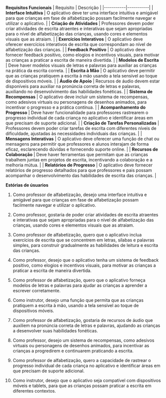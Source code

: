 **Requisitos Funcionais**
| Requisito | Descrição |
|-----------|-----------|
| **Interface Intuitiva** | O aplicativo deve ter uma interface intuitiva e amigável para que crianças em fase de alfabetização possam facilmente navegar e utilizar o aplicativo. |
| **Criação de Atividades** | Professores devem poder criar atividades de escrita atraentes e interativas que sejam apropriadas para o nível de alfabetização das crianças, usando cores e elementos visuais que as atraiam. |
| **Exercícios Interativos** | O aplicativo deve oferecer exercícios interativos de escrita que correspondam ao nível de alfabetização das crianças. |
| **Feedback Positivo** | O aplicativo deve fornecer feedback positivo, como elogios e incentivos visuais, para motivar as crianças a praticar a escrita de maneira divertida. |
| **Modelos de Escrita** | Deve haver modelos visuais de letras e palavras para auxiliar as crianças na prática da escrita correta. |
| **Escrita à Mão** | O aplicativo deve permitir que as crianças pratiquem a escrita à mão usando a tela sensível ao toque de dispositivos móveis. |
| **Áudio de Apoio** | Recursos de áudio devem estar disponíveis para auxiliar na pronúncia correta de letras e palavras, auxiliando no desenvolvimento das habilidades fonéticas. |
| **Sistema de Recompensas** | O aplicativo deve incluir um sistema de recompensas, como adesivos virtuais ou personagens de desenhos animados, para incentivar o progresso e a prática contínua. |
| **Acompanhamento do Progresso** | Deve haver funcionalidade para professores rastrearem o progresso individual de cada criança no aplicativo e identificar áreas em que precisam de suporte adicional. |
| **Criação de Tarefas Personalizadas** | Professores devem poder criar tarefas de escrita com diferentes níveis de dificuldade, ajustadas às necessidades individuais das crianças. |
| **Mensagens Interativas** | O aplicativo deve oferecer uma função de chat ou mensagens para permitir que professores e alunos interajam de forma eficaz, esclarecendo dúvidas e fornecendo suporte online. |
| **Recursos de Colaboração** | Deve haver ferramentas que permitam que as crianças trabalhem juntas em projetos de escrita, incentivando a colaboração e a melhoria mútua. |
| **Relatórios de Progresso** | O aplicativo deve fornecer relatórios de progresso detalhados para que professores e pais possam acompanhar o desenvolvimento das habilidades de escrita das crianças. |



**Estórias de úsuarios**

1. Como professor de alfabetização, desejo uma interface intuitiva e amigável para que crianças em fase de alfabetização possam facilmente navegar e utilizar o aplicativo.

2. Como professor, gostaria de poder criar atividades de escrita atraentes e interativas que sejam apropriadas para o nível de alfabetização das crianças, usando cores e elementos visuais que as atraiam.

3. Como professor de alfabetização, quero que o aplicativo inclua exercícios de escrita que se concentrem em letras, sílabas e palavras simples, para construir gradualmente as habilidades de leitura e escrita das crianças.

4. Como professor, desejo que o aplicativo tenha um sistema de feedback positivo, como elogios e incentivos visuais, para motivar as crianças a praticar a escrita de maneira divertida.

5. Como professor de alfabetização, quero que o aplicativo forneça modelos de letras e palavras para ajudar as crianças a aprender a escrever corretamente.

6. Como instrutor, desejo uma função que permita que as crianças pratiquem a escrita à mão, usando a tela sensível ao toque de dispositivos móveis.

7. Como professor de alfabetização, gostaria de recursos de áudio que auxiliem na pronúncia correta de letras e palavras, ajudando as crianças a desenvolver suas habilidades fonéticas.

8. Como professor, desejo um sistema de recompensas, como adesivos virtuais ou personagens de desenhos animados, para incentivar as crianças a progredirem e continuarem praticando a escrita.

9. Como professor de alfabetização, quero a capacidade de rastrear o progresso individual de cada criança no aplicativo e identificar áreas em que precisam de suporte adicional.

10. Como instrutor, desejo que o aplicativo seja compatível com dispositivos móveis e tablets, para que as crianças possam praticar a escrita em diferentes contextos.

